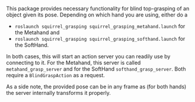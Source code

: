 This package provides necessary functionality for blind top-grasping of an object given its pose.
Depending on which hand you are using, either do a
- `roslaunch squirrel_grasping squirrel_grasping_metahand.launch` for the Metahand
and
- `roslaunch squirrel_grasping squirrel_grasping_softhand.launch` for the SoftHand.

In both cases, this will start an action server you can readily use by connecting to it. For the Metahand, this server is called `metahand_grasp_server` and for the SoftHand `softhand_grasp_server`. Both require a `BlindGraspAction` as a request.

As a side note, the provided pose can be in any frame as (for both hands) the server internally transforms it properly.
